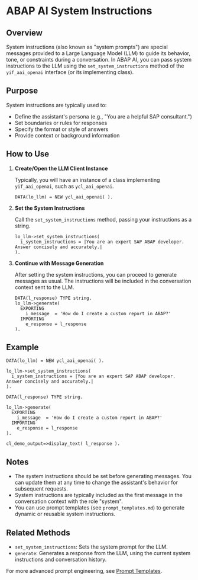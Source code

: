 # ABAP AI System Instructions

## Overview

System instructions (also known as "system prompts") are special messages provided to a Large Language Model (LLM) to guide its behavior, tone, or constraints during a conversation. In ABAP AI, you can pass system instructions to the LLM using the `set_system_instructions` method of the `yif_aai_openai` interface (or its implementing class).

## Purpose

System instructions are typically used to:

- Define the assistant's persona (e.g., "You are a helpful SAP consultant.")
- Set boundaries or rules for responses
- Specify the format or style of answers
- Provide context or background information

## How to Use

1. **Create/Open the LLM Client Instance**

   Typically, you will have an instance of a class implementing `yif_aai_openai`, such as `ycl_aai_openai`.

   ```abap
   DATA(lo_llm) = NEW ycl_aai_openai( ).
   ```

2. **Set the System Instructions**

   Call the `set_system_instructions` method, passing your instructions as a string.

   ```abap
   lo_llm->set_system_instructions(
     i_system_instructions = |You are an expert SAP ABAP developer. Answer concisely and accurately.|
   ).
   ```

3. **Continue with Message Generation**

   After setting the system instructions, you can proceed to generate messages as usual. The instructions will be included in the conversation context sent to the LLM.

   ```abap
   DATA(l_response) TYPE string.
   lo_llm->generate(
     EXPORTING
       i_message  = 'How do I create a custom report in ABAP?'
     IMPORTING
       e_response = l_response
   ).
   ```

## Example

```abap
DATA(lo_llm) = NEW ycl_aai_openai( ).

lo_llm->set_system_instructions(
  i_system_instructions = |You are an expert SAP ABAP developer. Answer concisely and accurately.|
).

DATA(l_response) TYPE string.

lo_llm->generate(
  EXPORTING
    i_message  = 'How do I create a custom report in ABAP?'
  IMPORTING
    e_response = l_response
).

cl_demo_output=>display_text( l_response ).
```

## Notes

- The system instructions should be set before generating messages. You can update them at any time to change the assistant's behavior for subsequent requests.
- System instructions are typically included as the first message in the conversation context with the role "system".
- You can use prompt templates (see `prompt_templates.md`) to generate dynamic or reusable system instructions.

## Related Methods

- `set_system_instructions`: Sets the system prompt for the LLM.
- `generate`: Generates a response from the LLM, using the current system instructions and conversation history.

For more advanced prompt engineering, see [Prompt Templates](prompt_templates.md).
